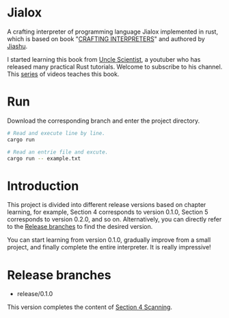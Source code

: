 # Jialox

A crafting interpreter of programming language Jialox implemented in rust, which is based on book "[CRAFTING INTERPRETERS](http://www.craftinginterpreters.com/contents.html)" and authored by [Jiashu](https://github.com/Jiashu-ht).

I started learning this book from [Uncle Scientist](https://www.youtube.com/@UncleScientist), a youtuber who has released many practical Rust tutorials. Welcome to subscribe to his channel. This [series](https://www.youtube.com/watch?v=WdoAJ_ouWRM) of videos teaches this book.

# Run
Download the corresponding branch and enter the project directory.
```sh
# Read and execute line by line.
cargo run

# Read an entrie file and excute.
cargo run -- example.txt

```

# Introduction

This project is divided into different release versions based on chapter learning, for example, Section 4 corresponds to version 0.1.0, Section 5 corresponds to version 0.2.0, and so on. Alternatively, you can directly refer to the [Release branches](#release-branches) to find the desired version.

You can start learning from version 0.1.0, gradually improve from a small project, and finally complete the entire interpreter. It is really impressive!

# Release branches

- release/0.1.0

This version completes the content of [Section 4 Scanning](http://www.craftinginterpreters.com/scanning.html).
